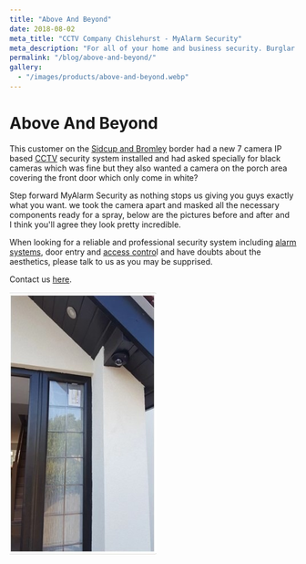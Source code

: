 ```yaml
---
title: "Above And Beyond"
date: 2018-08-02
meta_title: "CCTV Company Chislehurst - MyAlarm Security"
meta_description: "For all of your home and business security. Burglar Alarm Servicing, Burglar Alarm Installation, Alarm Battery and CCTV. Call 020 8302 4065 or email us."
permalink: "/blog/above-and-beyond/"
gallery:
  - "/images/products/above-and-beyond.webp"
---
```


# Above And Beyond

This customer on the [Sidcup and Bromley](/pages/bromley/) border had a new 7 camera IP based [CCTV](/categories/cctv/) security system installed and had asked specially for black cameras which was fine but they also wanted a camera on the porch area covering the front door which only come in white?

Step forward MyAlarm Security as nothing stops us giving you guys exactly what you want. we took the camera apart and masked all the necessary components ready for a spray, below are the pictures before and after and I think you\'ll agree they look pretty incredible.

When looking for a reliable and professional security system including [alarm systems](/categories/burglar-alarms/), door entry and [access contro](/categories/access-control/)l and have doubts about the aesthetics, please talk to us as you may be supprised.

Contact us [here](/contact/).

![Above And Beyond](/images/news/news-above-and-beyond-oaxivjubqoiinm3yyyyz.jpg)